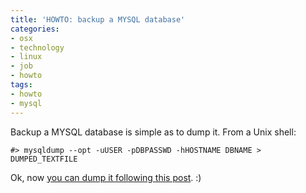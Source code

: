 ```yaml
---
title: 'HOWTO: backup a MYSQL database'
categories:
- osx
- technology
- linux
- job
- howto
tags:
- howto
- mysql
---
```

Backup a MYSQL database is simple as to dump it. From a Unix shell:

    
    
    #> mysqldump --opt -uUSER -pDBPASSWD -hHOSTNAME DBNAME > DUMPED_TEXTFILE

  
Ok, now [you can dump it following this
post]({{site.url}}/2012/07/17/howto-dump-data-into-mysql/ "HOWTO: dump
data into MYSQL" ). :)


